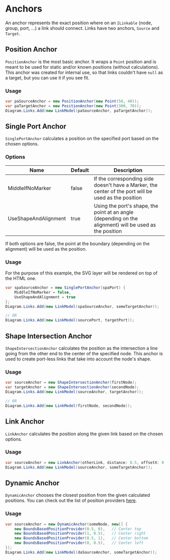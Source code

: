 # Anchors

An anchor represents the exact position where on an `ILinkable` (node, group, port, ...) a link should connect. Links have two anchors, `Source` and `Target`.

## Position Anchor

`PositionAnchor` is the most basic anchor. It wraps a `Point` position and is meant to be used for static and/or known positions (without calculations). This anchor was created for internal use, so that links couldn't have `null` as a target, but you can use it if you see fit.

### Usage

```csharp
var paSourceAnchor = new PositionAnchor(new Point(50, 40));
var paTargetAnchor = new PositionAnchor(new Point(300, 70));
Diagram.Links.Add(new LinkModel(paSourceAnchor, paTargetAnchor));
```

## Single Port Anchor

`SinglePortAnchor` calculates a position on the specified port based on the chosen options.

### Options

| Name | Default | Description |
|------|---------|-------------|
| MiddleIfNoMarker | false | If the corresponding side doesn't have a Marker, the center of the port will be used as the position |
| UseShapeAndAlignment | true | Using the port's shape, the point at an angle (depending on the alignment) will be used as the position |

If both options are false, the point at the boundary (depending on the alignment) will be used as the position.

### Usage

For the purpose of this example, the SVG layer will be rendered on top of the HTML one.

```csharp
var spaSourceAnchor = new SinglePortAnchor(spaPort) { 
    MiddleIfNoMarker = false, 
    UseShapeAndAlignment = true 
};
Diagram.Links.Add(new LinkModel(spaSourceAnchor, someTargetAnchor));

// OR
Diagram.Links.Add(new LinkModel(sourcePort, targetPort));
```

## Shape Intersection Anchor

`ShapeIntersectionAnchor` calculates the position as the intersection a line going from the other end to the center of the specified node. This anchor is used to create port-less links that take into account the node's shape.

### Usage

```csharp
var sourceAnchor = new ShapeIntersectionAnchor(firstNode);
var targetAnchor = new ShapeIntersectionAnchor(secondNode);
Diagram.Links.Add(new LinkModel(sourceAnchor, targetAnchor));

// OR
Diagram.Links.Add(new LinkModel(firstNode, secondNode));
```

## Link Anchor

`LinkAnchor` calculates the position along the given link based on the chosen options.

### Usage

```csharp
var sourceAnchor = new LinkAnchor(otherLink, distance: 0.5, offsetX: 0, offsetY: 0);
Diagram.Links.Add(new LinkModel(sourceAnchor, someTargetAnchor));
```

## Dynamic Anchor

`DynamicAnchor` chooses the closest position from the given calculated positions. You can check out the list of position providers [here](https://blazor-diagrams.zhaytam.com/documentation/position-providers).

### Usage

```csharp
var sourceAnchor = new DynamicAnchor(someNode, new[] {
    new BoundsBasedPositionProvider(0.5, 0),   // Center top
    new BoundsBasedPositionProvider(1, 0.5),   // Center right
    new BoundsBasedPositionProvider(0.5, 1),   // Center bottom
    new BoundsBasedPositionProvider(0, 0.5),   // Center left
});
Diagram.Links.Add(new LinkModel(daSourceAnchor, someTargetAnchor));
```